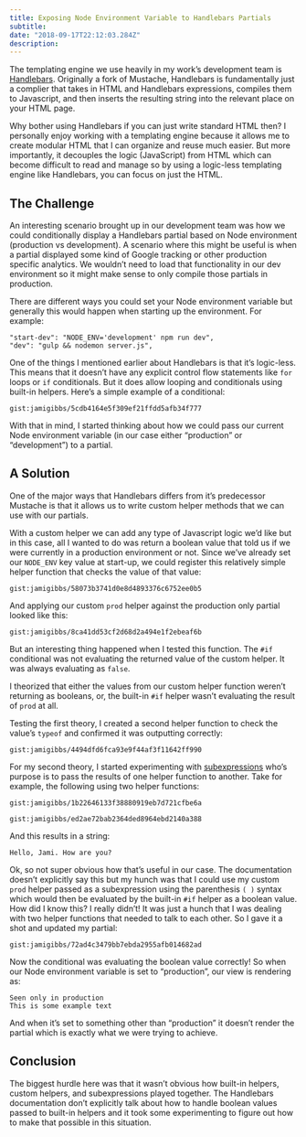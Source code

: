 ```yaml
---
title: Exposing Node Environment Variable to Handlebars Partials
subtitle: 
date: "2018-09-17T22:12:03.284Z"
description: 
---
```


The templating engine we use heavily in my work’s development team is [Handlebars](https://handlebarsjs.com/). Originally a fork of Mustache, Handlebars is fundamentally just a complier that takes in HTML and Handlebars expressions, compiles them to Javascript, and then inserts the resulting string into the relevant place on your HTML page.

Why bother using Handlebars if you can just write standard HTML then? I personally enjoy working with a templating engine because it allows me to create modular HTML that I can organize and reuse much easier. But more importantly, it decouples the logic (JavaScript) from HTML which can become difficult to read and manage so by using a logic-less templating engine like Handlebars, you can focus on just the HTML.

## The Challenge

An interesting scenario brought up in our development team was how we could conditionally display a Handlebars partial based on Node environment (production vs development). A scenario where this might be useful is when a partial displayed some kind of Google tracking or other production specific analytics. We wouldn’t need to load that functionality in our dev environment so it might make sense to only compile those partials in production.

There are different ways you could set your Node environment variable but generally this would happen when starting up the environment. For example:

```
"start-dev": "NODE_ENV='development' npm run dev",
"dev": "gulp && nodemon server.js",
```

One of the things I mentioned earlier about Handlebars is that it’s logic-less. This means that it doesn’t have any explicit control flow statements like `for` loops or `if` conditionals. But it does allow looping and conditionals using built-in helpers. Here’s a simple example of a conditional:

`gist:jamigibbs/5cdb4164e5f309ef21ffdd5afb34f777`

With that in mind, I started thinking about how we could pass our current Node environment variable (in our case either “production” or “development”) to a partial.

## A Solution

One of the major ways that Handlebars differs from it’s predecessor Mustache is that it allows us to write custom helper methods that we can use with our partials.

With a custom helper we can add any type of Javascript logic we’d like but in this case, all I wanted to do was return a boolean value that told us if we were currently in a production environment or not. Since we’ve already set our `NODE_ENV` key value at start-up, we could register this relatively simple helper function that checks the value of that value:

`gist:jamigibbs/58073b3741d0e8d4893376c6752ee0b5`

And applying our custom `prod` helper against the production only partial looked like this:

`gist:jamigibbs/8ca41dd53cf2d68d2a494e1f2ebeaf6b`

But an interesting thing happened when I tested this function. The `#if` conditional was not evaluating the returned value of the custom helper. It was always evaluating as `false`.

I theorized that either the values from our custom helper function weren’t returning as booleans, or, the built-in `#if` helper wasn’t evaluating the result of `prod` at all.

Testing the first theory, I created a second helper function to check the value’s `typeof` and confirmed it was outputting correctly:

`gist:jamigibbs/4494dfd6fca93e9f44af3f11642ff990`

For my second theory, I started experimenting with [subexpressions](http://handlebarsjs.com/expressions.html#subexpressions) who’s purpose is to pass the results of one helper function to another. Take for example, the following using two helper functions:

`gist:jamigibbs/1b22646133f38880919eb7d721cfbe6a`

`gist:jamigibbs/ed2ae72bab2364ded8964ebd2140a388`

And this results in a string:

```
Hello, Jami. How are you?
```

Ok, so not super obvious how that’s useful in our case. The documentation doesn’t explicitly say this but my hunch was that I could use my custom `prod` helper passed as a subexpression using the parenthesis `( )` syntax which would then be evaluated by the built-in `#if` helper as a boolean value. How did I know this? I really didn’t! It was just a hunch that I was dealing with two helper functions that needed to talk to each other. So I gave it a shot and updated my partial:

`gist:jamigibbs/72ad4c3479bb7ebda2955afb014682ad`

Now the conditional was evaluating the boolean value correctly! So when our Node environment variable is set to “production”, our view is rendering as:

```
Seen only in production
This is some example text
```

And when it’s set to something other than “production” it doesn’t render the partial which is exactly what we were trying to achieve.

## Conclusion

The biggest hurdle here was that it wasn’t obvious how built-in helpers, custom helpers, and subexpressions played together. The Handlebars documentation don’t explicitly talk about how to handle boolean values passed to built-in helpers and it took some experimenting to figure out how to make that possible in this situation.